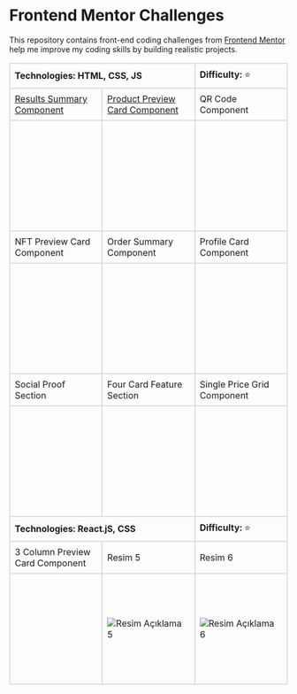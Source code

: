 # Frontend Mentor Challenges

This repository contains front-end coding challenges from [Frontend Mentor](https://www.frontendmentor.io) help me improve my coding skills by building realistic projects.

<div>
    <table>
        <tr>
            <td colspan="2"><strong>Technologies: HTML, CSS, JS</strong></td>
            <td><strong>Difficulty:</strong> ⭐</td>
        </tr>
        <tr>
            <td><a href="/results-summary- component/">Results Summary Component</a></td>
            <td><a href="/product-preview-card-component/">Product Preview Card Component</a></td>
            <td>QR Code Component</td>
        </tr>
        <tr>
            <td class="image-cell" style="background-image: url('./assets/results-summary-component-design.jpg');"></td>
            <td class="image-cell" style="background-image: url('./assets/product-preview-card-component-design.jpg');"></td>
            <td class="image-cell" style="background-image: url('./assets/qr-code-component.jpg');"></td>
        </tr>
        <tr>
            <td>NFT Preview Card Component</td>
            <td>Order Summary Component</td>
            <td>Profile Card Component</td>
        </tr>
        <tr>
            <td class="image-cell" style="background-image: url('./assets/nft-preview-card-component-design.jpg');"></td>
            <td class="image-cell" style="background-image: url('./assets/order-summary-component-design.jpg');"></td>
            <td class="image-cell" style="background-image: url('./assets/profile-card-component.jpg');"></td>
        </tr>
        <tr>
            <td>Social Proof Section</td>
            <td>Four Card Feature Section</td>
            <td>Single Price Grid Component</td>
        </tr>
        <tr>
            <td class="image-cell" style="background-image: url('./assets/social-proof-section-design.jpg');"></td>
            <td class="image-cell" style="background-image: url('./assets/four-card-feature-section-design.jpg');"></td>
            <td class="image-cell" style="background-image: url('./assets/single-price-grid-component-design.jpg');"></td>
        </tr>
        <tr>
            <td colspan="2"><strong>Technologies: React.jS, CSS</strong></td>
            <td><strong>Difficulty:</strong> ⭐</td>
        </tr>
        <tr>
            <td>3 Column Preview Card Component</td>
            <td>Resim 5</td>
            <td>Resim 6</td>
        </tr>
        <tr>
            <td class="image-cell" style="background-image: url('./assets/3-column-preview-card-component-design.jpg');"></td>
            <td><img src="link_to_image5" alt="Resim Açıklama 5"></td>
            <td><img src="link_to_image6" alt="Resim Açıklama 6"></td>
        </tr>
    </table>
</div>

<style>
table {
    width: 100%;
    border-collapse: collapse;
}

td, th {
    border: 2px solid #dddddd;
    text-align: left;
    padding: 8px;
}


.image-cell {
    background-size: cover;
    background-repeat: no-repeat;
    background-position: center;
    width: 200px; /* Hücre boyutunu ayarlayabilirsiniz */
    height: 200px; /* Hücre boyutunu ayarlayabilirsiniz */
}

</style>
